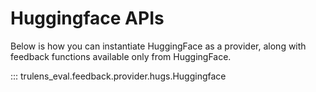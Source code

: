 # Huggingface APIs

Below is how you can instantiate HuggingFace as a provider, along with feedback functions available only from HuggingFace.

::: trulens_eval.feedback.provider.hugs.Huggingface